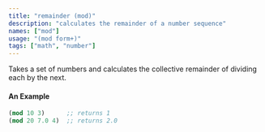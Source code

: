 ```yaml
---
title: "remainder (mod)"
description: "calculates the remainder of a number sequence"
names: ["mod"]
usage: "(mod form+)"
tags: ["math", "number"]
---
```


Takes a set of numbers and calculates the collective remainder of dividing each by the next.

#### An Example

```scheme
(mod 10 3)      ;; returns 1
(mod 20 7.0 4)  ;; returns 2.0
```
